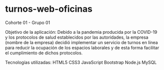 # turnos-web-oficinas

Cohorte 01 - Grupo 01

Objetivo de la aplicación:
Debido a la pandemia producida por la COVID-19 y los protocolos de salud establecidos por las autoridades, la empresa (nombre de la empresa) decidió implementar un servicio de turnos en línea para reducir la ocupación de los espacios laborales y de esta forma facilitar el cumplimiento de dichos protocolos.

Tecnologías utilizadas: 
HTML5
CSS3
JavaScript
Bootstrap
Node.js
MySQL

